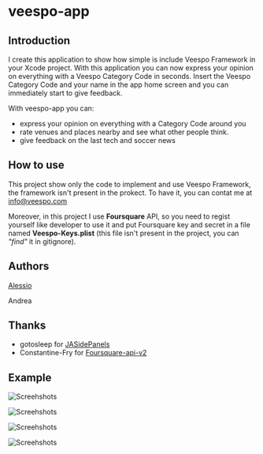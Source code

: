 veespo-app
==========

## Introduction

I create this application to show how simple is include Veespo Framework in your Xcode project.
With this application you can now express your opinion on everything with a Veespo Category Code in seconds. 
Insert the Veespo Category Code and your name in the app home screen and you can immediately start to give feedback. 

With veespo-app you can: 
- express your opinion on everything with a Category Code around you 
- rate venues and places nearby and see what other people think. 
- give feedback on the last tech and soccer news

## How to use

This project show only the code to implement and use Veespo Framework, the framework isn't present in the prokect. To have it, you can contat me at info@veespo.com

Moreover, in this project I use **Foursquare** API, so you need to regist yourself like developer to use it and put Foursquare key and secret in a file named **Veespo-Keys.plist** (this file isn't present in the project, you can *"find"* it in gitignore).

## Authors

[Alessio](https://github.com/darthpelo)

Andrea

## Thanks

- gotosleep for [JASidePanels](https://github.com/gotosleep/JASidePanels)
- Constantine-Fry for [Foursquare-api-v2](https://github.com/Constantine-Fry/Foursquare-API-v2)

## Example

![Screehshots](https://raw.github.com/darthpelo/veespo-app/master/Veespo/Resources/example01.png)

![Screehshots](https://raw.github.com/darthpelo/veespo-app/master/Veespo/Resources/example02.png)

![Screehshots](https://raw.github.com/darthpelo/veespo-app/master/Veespo/Resources/example03.png)

![Screehshots](https://raw.github.com/darthpelo/veespo-app/master/Veespo/Resources/example04.png)

